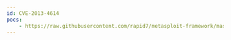 ```yaml
---
id: CVE-2013-4614
pocs:
    - https://raw.githubusercontent.com/rapid7/metasploit-framework/master/modules/auxiliary/scanner/http/canon_wireless.rb
---
```

